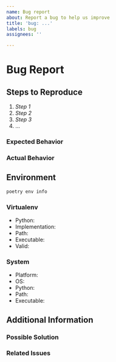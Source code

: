 ```yaml
---
name: Bug report
about: Report a bug to help us improve
title: 'bug: ...'
labels: bug
assignees: ''

---
```


# Bug Report

<!-- 1-3 sentences summarizing the bug you encountered -->

## Steps to Reproduce

<!--
provide detailed steps to reproduce the bug. these steps will be used to write an acceptance test
for the bug fix, so snippets of Python are welcome.
-->

1. *Step 1*
2. *Step 2*
3. *Step 3*
4. ...

### Expected Behavior

<!-- what you expected to happen when following the steps above -->

### Actual Behavior

<!-- what actually happened when following the steps above -->

## Environment

<!-- provide information needed to reproduce the environment where the bug occurred -->

```sh
poetry env info
```

### Virtualenv

- Python:
- Implementation:
- Path:
- Executable:
- Valid:

### System

- Platform:
- OS:
- Python:
- Path:
- Executable:

## Additional Information

<!-- any other information about the bug that you think might be helpful -->

### Possible Solution

<!-- if you have any ideas on how to solve the bug, please suggest them here -->

### Related Issues

<!-- are there any related issues? if yes, please list them here -->
